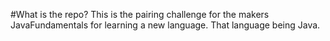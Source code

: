 #What is the repo?
This is the pairing challenge for the makers JavaFundamentals for learning a new language. That language being Java.